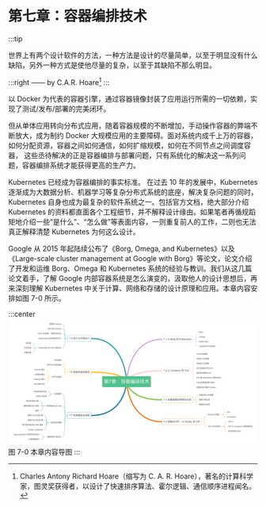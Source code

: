 # 第七章：容器编排技术

:::tip <a/>

世界上有两个设计软件的方法，一种方法是设计的尽量简单，以至于明显没有什么缺陷，另外一种方式是使他尽量的复杂，以至于其缺陷不那么明显。

:::right
—— by C.A.R. Hoare[^1]
:::

以 Docker 为代表的容器引擎，通过容器镜像封装了应用运行所需的一切依赖，实现了测试/发布/部署的完美闭环。

但从单体应用转向分布式应用，随着容器规模的不断增加，手动操作容器的弊端不断放大，成为制约 Docker 大规模应用的主要障碍。面对系统内成千上万的容器，如何分配资源，容器之间如何通信，如何扩缩规模，如何在不同节点之间调度容器，
这些丞待解决的正是容器编排与部署问题，只有系统化的解决这一系列问题，容器编排系统才能获得更高的生产力。


Kubernetes 已经成为容器编排的事实标准。
在过去 10 年的发展中，Kubernetes 逐渐成为大数据分析、机器学习等复杂分布式系统的底座，解决复杂问题的同时，Kubernetes 自身也成为最复杂的软件系统之一。包括官方文档，绝大部分介绍 Kubernetes 的资料都直面各个工程细节，并不解释设计缘由。如果笔者再循规蹈矩地介绍一些“是什么”、“怎么做”等表面内容，一则重复前人的工作，二则也无法真正解释清楚 Kubernetes 为何这么设计。

Google 从 2015 年起陆续公布了《Borg, Omega, and Kubernetes》以及《Large-scale cluster management at Google with Borg》等论文，论文介绍了开发和运维 Borg、Omega 和 Kubernetes 系统的经验与教训。我们从这几篇论文着手，了解 Google 内部容器系统是怎么演变的，汲取他人的设计思想后，再来深刻理解 Kubernetes 中关于计算、网络和存储的设计原理和应用。本章内容安排如图 7-0 所示。

:::center
  ![](../assets/container-summary.png)<br/>
  图 7-0 本章内容导图
:::

[^1]: Charles Antony Richard Hoare（缩写为 C. A. R. Hoare），著名的计算科学家，图灵奖获得者，以设计了快速排序算法、霍尔逻辑、通信顺序进程闻名。